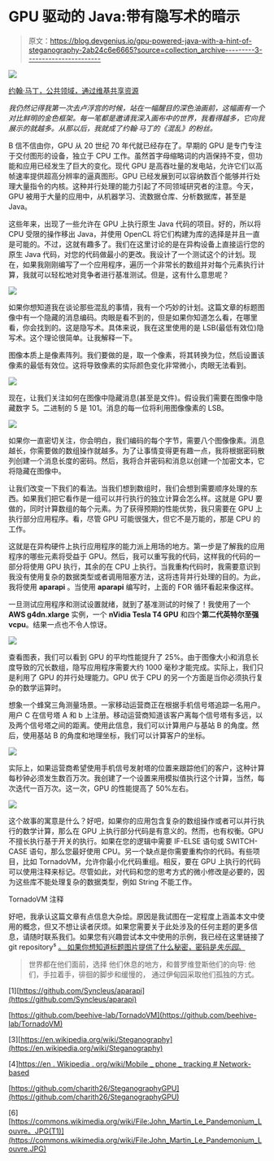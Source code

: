 # GPU 驱动的 Java:带有隐写术的暗示

> 原文：<https://blog.devgenius.io/gpu-powered-java-with-a-hint-of-steganography-2ab24c6e6665?source=collection_archive---------3----------------------->

![](img/ca681847c017e2adcf7045d25e9d8107.png)

[约翰·马丁，公共领域，通过维基共享资源](https://commons.wikimedia.org/wiki/File:John_Martin_Le_Pandemonium_Louvre.JPG)

*我仍然记得我第一次去卢浮宫的时候，站在一幅醒目的深色油画前，这幅画有一个对比鲜明的金色框架。每一笔都是邀请我深入画布中的世界，我看得越多，它向我展示的就越多。从那以后，我就成了约翰·马丁的《混乱》的粉丝。*

B 信不信由你，GPU 从 20 世纪 70 年代就已经存在了。早期的 GPU 是专门专注于交付图形的设备，独立于 CPU 工作。虽然首字母缩略词的内涵保持不变，但功能和应用已经发生了巨大的变化。现代 GPU 是高吞吐量的发电站，允许它们以高帧速率提供超高分辨率的逼真图形。GPU 已经发展到可以容纳数百个能够并行处理大量指令的内核。这种并行处理的能力引起了不同领域研究者的注意。今天，GPU 被用于大量的应用中，从机器学习、流数据仓库、分析数据库，甚至是 Java。

这些年来，出现了一些允许在 GPU 上执行原生 Java 代码的项目。好的，所以将 CPU 受限的操作移出 Java，并使用 OpenCL 将它们构建为库的选择是并且一直是可能的。不过，这就有趣多了。我们在这里讨论的是在异构设备上直接运行您的原生 Java 代码，对您的代码做最小的更改。我设计了一个测试这个的计划。现在，如果我刚刚编写了一个应用程序，遍历一个非常长的数组并对每个元素执行计算，我就可以轻松地对竞争者进行基准测试。但是，这有什么意思呢？

![](img/77b97e895ff326cfac9483db35257f57.png)

如果你想知道我在谈论那些混乱的事情，我有一个巧妙的计划。这篇文章的标题图像中有一个隐藏的消息编码。肉眼是看不到的，但是如果你知道怎么看，在哪里看，你会找到的。这是隐写术。具体来说，我在这里使用的是 LSB(最低有效位)隐写术。这个理论很简单。让我解释一下。

图像本质上是像素阵列。我们要做的是，取一个像素，将其转换为位，然后设置该像素的最低有效位。这将导致像素的实际颜色变化非常微小，肉眼无法看到。

![](img/86ea0e5349d3d31d997615abea4241a1.png)

现在，让我们关注如何在图像中隐藏消息(甚至是文件)。假设我们需要在图像中隐藏数字 5。二进制的 5 是 101。消息的每一位将利用图像像素的 LSB。

![](img/902db9180b62c4faf75a92cd6f2bc2d7.png)

如果你一直密切关注，你会明白，我们编码的每个字节，需要八个图像像素。消息越长，你需要做的数组操作就越多。为了让事情变得更有趣一点，我将根据密码散列创建一个消息长度的密码。然后，我将合并密码和消息以创建一个加密文本，它将隐藏在图像中。

让我们改变一下我们的看法。当我们想到数组时，我们会想到需要顺序处理的东西。如果我们把它看作是一组可以并行执行的独立计算会怎么样。这就是 GPU 要做的，同时计算数组的每个元素。为了获得预期的性能优势，我只需要在 GPU 上执行部分应用程序。看，尽管 GPU 可能很强大，但它不是万能的，那是 CPU 的工作。

这就是在异构硬件上执行应用程序的能力派上用场的地方。第一步是了解我的应用程序的哪些元素将受益于 GPU。然后，我可以重写我的代码，这样我的代码的一部分将使用 GPU 执行，其余的在 CPU 上执行。当我重构代码时，我需要意识到我没有使用复杂的数据类型或者调用阻塞方法，这将违背并行处理的目的。为此，我将使用 **aparapi** 。当使用 **aparapi** 编写时，上面的 FOR 循环看起来像这样。

一旦测试应用程序和测试设置就绪，就到了基准测试的时候了！我使用了一个 **AWS g4dn.xlarge** 实例，一个 **nVidia Tesla T4 GPU** 和四个**第二代英特尔至强 vcpu**。结果一点也不令人惊讶。

![](img/c4119a2be7ee631fa2324111ee48d0aa.png)

查看图表，我们可以看到 GPU 的平均性能提升了 25%。由于图像大小和消息长度导致的冗长数组，隐写应用程序需要大约 1000 毫秒才能完成。实际上，我们只是利用了 GPU 的并行处理能力。GPU 优于 CPU 的另一个方面是当你必须执行复杂的数学运算时。

想象一个蜂窝三角测量场景。一家移动运营商正在根据手机信号塔追踪一名用户。用户 C 在信号塔 A 和 b 上注册。移动运营商知道该客户离每个信号塔有多远，以及两个信号塔之间的距离。使用此信息，我们可以计算用户与基站 B 的角度。然后，使用基站 B 的角度和地理坐标，我们可以计算客户的坐标。

![](img/b64e2147ff39df5e5694e0cd0ae54f30.png)

实际上，如果运营商希望使用手机信号发射塔的位置来跟踪他们的客户，这种计算每秒钟必须发生数百万次。我创建了一个设置来用模拟值执行这个计算，当然，每次迭代一百万次。这一次，GPU 的性能提高了 50%左右。

![](img/52c881dd082aec4b8266e37f17340c67.png)

这个故事的寓意是什么？好吧，如果你的应用包含复杂的数组操作或者可以并行执行的数学计算，那么在 GPU 上执行部分代码是有意义的。然而，也有权衡。GPU 不擅长执行基于开关的执行。如果在您的逻辑中需要 IF-ELSE 语句或 SWITCH-CASE 语句，那么您最好使用 CPU。另一个缺点是你需要重构你的代码。有些项目，比如 TornadoVM，允许你最小化代码重组。相反，要在 GPU 上执行的代码可以使用注释来标记。尽管如此，对代码和您的思考方式的微小修改是必要的，因为这些库不能处理复杂的数据类型，例如 String 不能工作。

TornadoVM 注释

好吧，我承认这篇文章有点信息大杂烩。原因是我试图在一定程度上涵盖本文中使用的概念，但又不想让读者厌烦。如果您需要关于此处涉及的任何主题的更多信息，请随时联系我们。如果您有兴趣尝试本文中使用的示例，我已经在这里链接了 git repository⁵ [。
如果你想知道标题图片提供了什么秘密，密码是*失乐园*。](https://github.com/charith26/SteganographyGPU)

> 世界都在他们面前，选择
> 他们休息的地方，和普罗维登斯他们的向导:
> 他们，手拉着手，徘徊的脚步和缓慢的，
> 通过伊甸园采取他们孤独的方式。

[1][https://github.com/Syncleus/aparapi](https://github.com/Syncleus/aparapi)

[https://github.com/beehive-lab/TornadoVM](https://github.com/beehive-lab/TornadoVM)

[3][https://en.wikipedia.org/wiki/Steganography](https://en.wikipedia.org/wiki/Steganography)

[4][https://en . Wikipedia . org/wiki/Mobile _ phone _ tracking # Network-based](https://en.wikipedia.org/wiki/Mobile_phone_tracking#Network-based)

[https://github.com/charith26/SteganographyGPU](https://github.com/charith26/SteganographyGPU)

[6] [https://commons.wikimedia.org/wiki/File:John_Martin_Le_Pandemonium_Louvre。JPG(T1)](https://commons.wikimedia.org/wiki/File:John_Martin_Le_Pandemonium_Louvre.JPG)